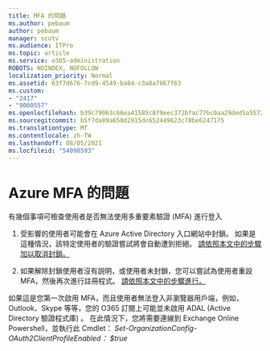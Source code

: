 ```yaml
---
title: MFA 的問題
ms.author: pebaum
author: pebaum
manager: scotv
ms.audience: ITPro
ms.topic: article
ms.service: o365-administration
ROBOTS: NOINDEX, NOFOLLOW
localization_priority: Normal
ms.assetid: 63f7d676-7cd9-4549-ba84-c3a8a7867f63
ms.custom:
- "2417"
- "9000557"
ms.openlocfilehash: b39c79063c66ea41585c8f9eec372bfac77bc0aa29ded5a5572e06c141b28f80
ms.sourcegitcommit: b5f7da89a650d2915dc652449623c78be6247175
ms.translationtype: MT
ms.contentlocale: zh-TW
ms.lasthandoff: 08/05/2021
ms.locfileid: "54098593"
---
```

# <a name="issues-with-azure-mfa"></a>Azure MFA 的問題
有幾個事項可檢查使用者是否無法使用多重要素驗證 (MFA) 進行登入

1. 受影響的使用者可能會在 Azure Active Directory 入口網站中封鎖。 如果是這種情況，該特定使用者的驗證嘗試將會自動遭到拒絕。 [請依照本文中的步驟加以取消封鎖。](https://docs.microsoft.com/azure/active-directory/authentication/howto-mfa-mfasettings#block-and-unblock-users)

2. 如果解除封鎖使用者沒有説明，或使用者未封鎖，您可以嘗試為使用者重設 MFA，然後再次進行註冊程式。 [請依照本文中的步驟進行。](https://docs.microsoft.com/azure/active-directory/authentication/howto-mfa-userdevicesettings#require-users-to-provide-contact-methods-again)

如果這是您第一次啟用 MFA，而且使用者無法登入非瀏覽器用戶端，例如，Outlook、Skype 等等，您的 O365 訂閱上可能並未啟用 ADAL (Active Directory 驗證程式庫) 。 在此情況下，您將需要連線到 Exchange Online Powershell，並執行此 Cmdlet： *Set-OrganizationConfig-OAuth2ClientProfileEnabled： $true*